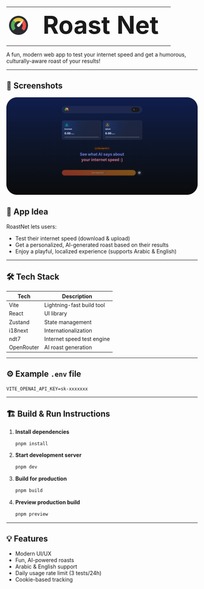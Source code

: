 <table border="0">
  <tr>
    <td><img src="public/logo.svg" alt="RoastNet Logo" height="50"/></td>
    <td style="font-size:4rem;"><strong>Roast Net</strong></td>
  </tr>
</table>

A fun, modern web app to test your internet speed and get a humorous, culturally-aware roast of your results!

---




## 📸 Screenshots
<img src="public/preview.png" style="border-radius: 1rem;"/>


## 🚀 App Idea
RoastNet lets users:
- Test their internet speed (download & upload)
- Get a personalized, AI-generated roast based on their results
- Enjoy a playful, localized experience (supports Arabic & English)

---

## 🛠️ Tech Stack

| Tech            | Description                        |
|-----------------|------------------------------------|
|  Vite | Lightning-fast build tool           |
|  React | UI library                          |
|  Zustand | State management                    |
|  i18next | Internationalization                |
|  ndt7 | Internet speed test engine          |
|  OpenRouter | AI roast generation                |

---

## ⚙️ Example `.env` file

```
VITE_OPENAI_API_KEY=sk-xxxxxxx
```

---

## 🏗️ Build & Run Instructions

1. **Install dependencies**
   ```bash
   pnpm install
   ```
2. **Start development server**
   ```bash
   pnpm dev
   ```
3. **Build for production**
   ```bash
   pnpm build
   ```
4. **Preview production build**
   ```bash
   pnpm preview
   ```

---

## 💡 Features
- Modern UI/UX
- Fun, AI-powered roasts
- Arabic & English support
- Daily usage rate limit (3 tests/24h)
- Cookie-based tracking
